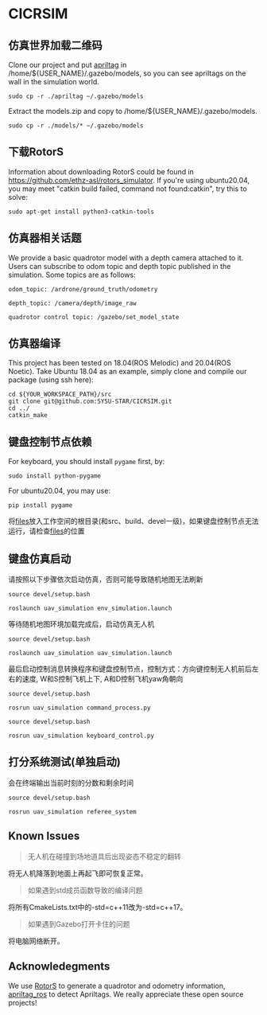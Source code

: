 # CICRSIM

## 仿真世界加载二维码
Clone our project and put [apriltag](/apriltag/) in /home/${USER_NAME}/.gazebo/models, so you can see apriltags on the wall in the simulation world.

~~~
sudo cp -r ./apriltag ~/.gazebo/models
~~~

Extract the models.zip and copy to /home/${USER_NAME}/.gazebo/models.

~~~
sudo cp -r ./models/* ~/.gazebo/models
~~~

## 下载RotorS
Information about downloading RotorS could be found in https://github.com/ethz-asl/rotors_simulator.
If you're using ubuntu20.04, you may meet "catkin build failed, command not found:catkin", try this to solve:
```
sudo apt-get install python3-catkin-tools
```

## 仿真器相关话题

We provide a basic quadrotor model with a depth camera attached to it. Users can subscribe to odom topic and depth topic published in the simulation. Some topics are as follows:
```
odom_topic: /ardrone/ground_truth/odometry

depth_topic: /camera/depth/image_raw

quadrotor control topic: /gazebo/set_model_state
```
## 仿真器编译
This project has been tested on 18.04(ROS Melodic) and 20.04(ROS Noetic). Take Ubuntu 18.04 as an example, simply clone and compile our package (using ssh here):
```
cd ${YOUR_WORKSPACE_PATH}/src
git clone git@github.com:SYSU-STAR/CICRSIM.git
cd ../ 
catkin_make
```
## 键盘控制节点依赖
For keyboard, you should install ```pygame``` first, by:
```
sudo install python-pygame
```
For ubuntu20.04, you may use:

~~~
pip install pygame
~~~

将[files](/files)放入工作空间的根目录(和src、build、devel一级)，如果键盘控制节点无法运行，请检查[files](/files)的位置

## 键盘仿真启动
请按照以下步骤依次启动仿真，否则可能导致随机地图无法刷新
```
source devel/setup.bash

roslaunch uav_simulation env_simulation.launch
```
等待随机地图环境加载完成后，启动仿真无人机
```
source devel/setup.bash

roslaunch uav_simulation uav_simulation.launch
```
最后启动控制消息转换程序和键盘控制节点，控制方式：方向键控制无人机前后左右的速度, W和S控制飞机上下, A和D控制飞机yaw角朝向
```
source devel/setup.bash

rosrun uav_simulation command_process.py

source devel/setup.bash

rosrun uav_simulation keyboard_control.py
```
## 打分系统测试(单独启动)
会在终端输出当前时刻的分数和剩余时间
```
source devel/setup.bash

rosrun uav_simulation referee_system
```
## Known Issues
> 无人机在碰撞到场地道具后出现姿态不稳定的翻转

将无人机降落到地面上再起飞即可恢复正常。

> 如果遇到std成员函数导致的编译问题

将所有CmakeLists.txt中的-std=c++11改为-std=c++17。

> 如果遇到Gazebo打开卡住的问题

将电脑网络断开。

## Acknowledegments

We use [RotorS](https://github.com/ethz-asl/rotors_simulator) to generate a quadrotor and odometry information, [apriltag_ros](https://github.com/AprilRobotics/apriltag_ros.git) to detect Apriltags. We really appreciate these open source projects!

